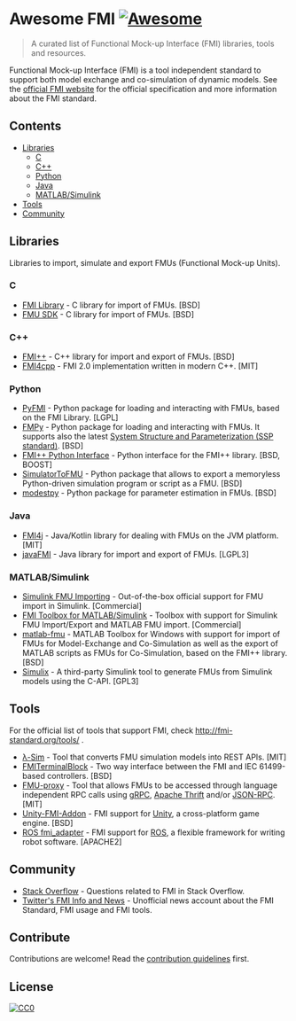 # Awesome FMI [![Awesome](https://cdn.rawgit.com/sindresorhus/awesome/d7305f38d29fed78fa85652e3a63e154dd8e8829/media/badge.svg)](https://github.com/sindresorhus/awesome)

> A curated list of Functional Mock-up Interface (FMI) libraries, tools and resources.

Functional Mock-up Interface (FMI) is a tool independent standard to support both model exchange and co-simulation of dynamic models.
See the [official FMI website](http://fmi-standard.org/) for the official specification and more information about the FMI standard.

## Contents

- [Libraries](#section)
  - [C](#c)
  - [C++](#c-1)
  - [Python](#python)
  - [Java](#java)
  - [MATLAB/Simulink](#matlabsimulink)
- [Tools](#tools) 
- [Community](#community)


## Libraries

Libraries to import, simulate and export FMUs (Functional Mock-up Units). 

### C 
- [FMI Library](http://jmodelica.org/FMILibrary) - C library for import of FMUs. [BSD] 
- [FMU SDK](https://www.qtronic.de/en/fmusdk.html) - C library for import of FMUs. [BSD]

### C++
- [FMI++](https://sourceforge.net/projects/fmipp/) - C++ library for import and export of FMUs. [BSD]
- [FMI4cpp](https://github.com/SFI-Mechatronics/FMI4cpp) - FMI 2.0 implementation written in modern C++. [MIT]

### Python
- [PyFMI](http://www.pyfmi.org/) - Python package for loading and interacting with FMUs, based on the FMI Library. [LGPL]
- [FMPy](https://github.com/CATIA-Systems/FMPy) - Python package for loading and interacting with FMUs. It supports also the latest [System Structure and Parameterization (SSP standard)](https://www.modelica.org/projects). [BSD]
- [FMI++ Python Interface](https://pypi.python.org/pypi/fmipp) - Python interface for the FMI++ library. [BSD, BOOST]
- [SimulatorToFMU](https://github.com/LBNL-ETA/SimulatorToFMU) - Python package that allows to export a memoryless Python-driven simulation program or script as a FMU. [BSD]
- [modestpy](https://github.com/sdu-cfei/modest-py) - Python package for parameter estimation in FMUs. [BSD]

### Java
- [FMI4j](https://sfi-mechatronics.github.io/FMI4j/) - Java/Kotlin library for dealing with FMUs on the JVM platform. [MIT]
- [javaFMI](https://bitbucket.org/siani/javafmi) - Java library for import and export of FMUs. [LGPL3]

### MATLAB/Simulink
- [Simulink FMU Importing](https://mathworks.com/help/simulink/in-product-solutions.html) - Out-of-the-box official support for FMU import in Simulink. [Commercial]
- [FMI Toolbox for MATLAB/Simulink](https://www.modelon.com/products-services/modelon-deployment-suite/fmi-toolbox/) - Toolbox with support for Simulink FMU Import/Export and MATLAB FMU import. [Commercial]
- [matlab-fmu](https://sourceforge.net/projects/matlab-fmu/) - MATLAB Toolbox for Windows with support for import of FMUs for Model-Exchange and Co-Simulation as well as the export of MATLAB scripts as FMUs for Co-Simulation, based on the FMI++ library. [BSD]
- [Simulix](https://github.com/Kvixen/Simulix) - A third-party Simulink tool to generate FMUs from Simulink models using the C-API. [GPL3]


## Tools 
For the official list of tools that support FMI, check http://fmi-standard.org/tools/ . 

- [λ-Sim](https://github.com/mbonvini/LambdaSim) - Tool that converts FMU simulation models into REST APIs. [MIT]
- [FMITerminalBlock](https://github.com/AIT-IES/FMITerminalBlock) -  Two way interface between the FMI and IEC 61499-based controllers. [BSD]
- [FMU-proxy](https://sfi-mechatronics.github.io/FMU-proxy/) - Tool that allows FMUs to be accessed through language independent RPC calls using [gRPC](https://grpc.io/), [Apache Thrift](https://thrift.apache.org/) and/or [JSON-RPC](http://www.jsonrpc.org/specification). [MIT]
- [Unity-FMI-Addon](https://github.com/CATIA-Systems/Unity-FMI-Addon) - FMI support for [Unity](https://unity3d.com/), a cross-platform game engine. [BSD]
- [ROS fmi_adapter](https://github.com/boschresearch/fmi_adapter) - FMI support for [ROS](http://www.ros.org/), a flexible framework for writing robot software. [APACHE2]


## Community
- [Stack Overflow](https://stackoverflow.com/tags/fmi) - Questions related to FMI in Stack Overflow. 
- [Twitter's FMI Info and News](https://twitter.com/fmi_info) - Unofficial news account about the FMI Standard, FMI usage and FMI tools.


## Contribute

Contributions are welcome! Read the [contribution guidelines](CONTRIBUTING.md) first.


## License

[![CC0](http://mirrors.creativecommons.org/presskit/buttons/88x31/svg/cc-zero.svg)](http://creativecommons.org/publicdomain/zero/1.0)
